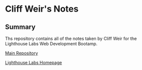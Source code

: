# Cliff Weir's Notes

## Summary

Ths repository contains all of the notes taken by Cliff Weir for the Lighthouse Labs Web Development Bootamp.

[Main Repository](https://github.com/Stoneface-Vimes)

[Lighthouse Labs Homepage](https://www.lighthouselabs.ca/)